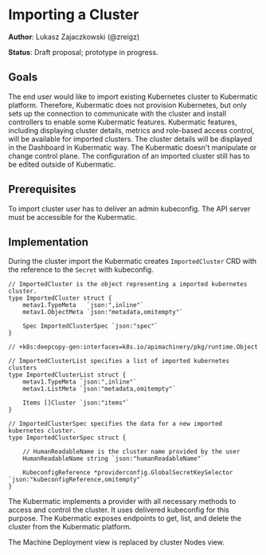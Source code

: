 # Importing a Cluster

**Author**: Lukasz Zajaczkowski (@zreigz)

**Status**: Draft proposal; prototype in progress.

## Goals
The end user would like to import existing Kubernetes cluster to Kubermatic platform. Therefore, Kubermatic does not provision
Kubernetes, but only sets up the connection to communicate with the cluster and install controllers to enable some Kubermatic features.
Kubermatic features, including displaying cluster details, metrics and role-based access control, will be available for imported clusters.
The cluster details will be displayed in the Dashboard in Kubermatic way. The Kubermatic doesn't manipulate or change control plane.
The configuration of an imported cluster still has to be edited outside of Kubermatic.

## Prerequisites

To import cluster user has to deliver an admin kubeconfig. The API server must be accessible for the Kubermatic.

## Implementation

During the cluster import the Kubermatic creates `ImportedCluster` CRD with the reference to the `Secret` with kubeconfig.

```
// ImportedCluster is the object representing a imported kubernetes cluster.
type ImportedCluster struct {
	metav1.TypeMeta   `json:",inline"`
	metav1.ObjectMeta `json:"metadata,omitempty"`

	Spec ImportedClusterSpec `json:"spec"`
}

// +k8s:deepcopy-gen:interfaces=k8s.io/apimachinery/pkg/runtime.Object

// ImportedClusterList specifies a list of imported kubernetes clusters
type ImportedClusterList struct {
	metav1.TypeMeta `json:",inline"`
	metav1.ListMeta `json:"metadata,omitempty"`

	Items []Cluster `json:"items"`
}

// ImportedClusterSpec specifies the data for a new imported kubernetes cluster.
type ImportedClusterSpec struct {

	// HumanReadableName is the cluster name provided by the user
	HumanReadableName string `json:"humanReadableName"`

	KubeconfigReference *providerconfig.GlobalSecretKeySelector `json:"kubeconfigReference,omitempty"`
}

```

The Kubermatic implements a provider with all necessary methods to access and control the cluster. It uses delivered kubeconfig
for this purpose.
The Kubermatic exposes endpoints to get, list, and delete the cluster from the Kubermatic platform.

The Machine Deployment view is replaced by cluster Nodes view.
